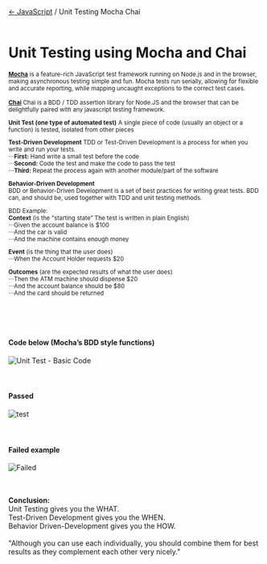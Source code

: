 <a href="https://github.com/tborges/JavaScript">&larr; JavaScript</a> / Unit Testing Mocha Chai
<br>
<br>
# Unit Testing using Mocha and Chai 
<small><b>[Mocha](https://mochajs.org/)</b> is a feature-rich JavaScript test framework running on Node.js and in the browser, making asynchronous testing simple and fun. Mocha tests run serially, allowing for flexible and accurate reporting, while mapping uncaught exceptions to the correct test cases.

<b>[Chai](http://www.chaijs.com/)</b> Chai is a BDD / TDD assertion library for Node.JS and the browser that can be delightfully paired with any javascript testing framework.

<b>Unit Test (one type of automated test)</b> 
A single piece of code (usually an object or a 
function) is tested, isolated from other pieces

<b>Test-Driven Development</b> 
TDD or Test-Driven Development is a process for 
when you write and run your tests.</br>
⋅⋅⋅<b>First:</b> Hand write a small test before the code<br>
⋅⋅⋅<b>Second:</b> Code the test and make the code to pass the test<br>
⋅⋅⋅<b>Third:</b> Repeat the process again with another module/part of the software

<b>Behavior-Driven Development</b>  
BDD or Behavior-Driven Development is a set of best 
practices for writing great tests. BDD can, and should be, 
used together with TDD and unit testing methods.

BDD Example:<br>
<b>Context</b> (is the "starting state” The test is written in plain English)<br>
⋅⋅⋅Given the account balance is $100<br>
⋅⋅⋅And the car is valid<br>
⋅⋅⋅And the machine contains enough money

<b>Event</b> (is the thing that the user does)<br>
⋅⋅⋅When the Account Holder requests $20

<b>Outcomes</b> (are the expected results of what the user does)<br>
⋅⋅⋅Then the ATM machine should dispense $20<br>
⋅⋅⋅And the account balance should be $80<br>
⋅⋅⋅And the card should be returned

</small>
<br>
<br>
<br>
<h4>Code below (Mocha’s BDD style functions)</h4>

![Unit Test - Basic Code](https://github.com/tborges/JavaScript/blob/master/Unit%20Testing%20Mocha%20Chai/images/basic-code.png)
<br>
<br>
<br>
<h4>Passed</h4>

![test](https://github.com/tborges/JavaScript/blob/master/Unit%20Testing%20Mocha%20Chai/images/Add-unit-test-Two-Tests-Associated-Passed.png)
<br>
<br>
<br>
<h4>Failed example</h4>

![Failed](https://github.com/tborges/JavaScript/blob/master/Unit%20Testing%20Mocha%20Chai/images/first-unit-test-failed.png)
<br>
<br>
<br>


<b>Conclusion:</b>  
Unit Testing gives you the WHAT.<br>
Test-Driven Development gives you the WHEN. <br>
Behavior Driven-Development gives you the HOW.<br>
<br>
"Although you can use each individually, you should combine them for best results as they complement each other very nicely."
